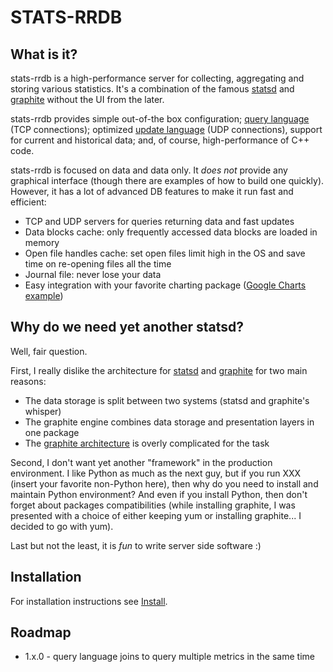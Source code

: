 STATS-RRDB
=========

What is it? 
---------
stats-rrdb is a high-performance server for collecting, aggregating and storing
various statistics. It's a combination of the famous [statsd](https://github.com/etsy/statsd/)
and [graphite](http://graphite.wikidot.com/) without the UI from the later.

stats-rrdb provides simple out-of-the box configuration; [query language](LANGUAGE.md#query-language-tcp-connections)
(TCP connections); optimized [update language](LANGUAGE.md#update-language-udp-connections)
(UDP connections), support for current and historical data; and, of course, high-performance of C++ code.

stats-rrdb is focused on data and data only. It *does not* provide any graphical interface 
(though there are examples of how to build one quickly). However, it has a lot of advanced DB features
to make it run fast and efficient:
- TCP and UDP servers for queries returning data and fast updates
- Data blocks cache: only frequently accessed data blocks are loaded in memory
- Open file handles cache: set open files limit high in the OS and save time on re-opening files all the time
- Journal file: never lose your data
- Easy integration with your favorite charting package ([Google Charts example](examples/php/index.php))


Why do we need yet another statsd? 
---------
Well, fair question. 

First, I really dislike the architecture for [statsd](https://github.com/etsy/statsd/)
and [graphite](http://graphite.wikidot.com/) for two main reasons:

* The data storage is split between two systems (statsd and graphite's whisper)
* The graphite engine combines data storage and presentation layers in one package
* The [graphite architecture](http://graphite.wikidot.com/high-level-diagram) is overly complicated for the task

Second, I don't want yet another "framework" in the production environment. I like Python as much as the next
guy, but if you run XXX (insert your favorite non-Python here), then why do you need to install and maintain
Python environment? And even if you install Python, then don't forget about packages compatibilities (while
installing graphite, I was presented with a choice of either keeping yum or installing graphite... I decided
to go with yum).

Last but not the least, it is *fun* to write server side software :)


Installation
---------
For installation instructions see [Install](INSTALL.md).


Roadmap
---------
* 	1.x.0 - query language joins to query multiple metrics in the same time
